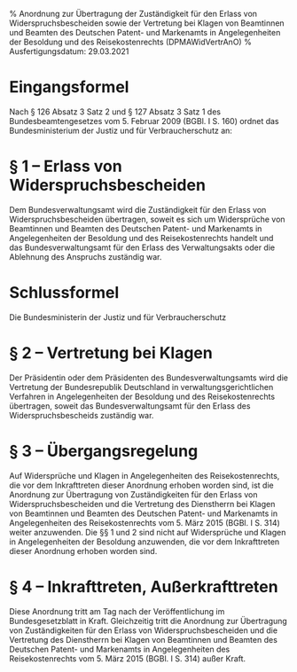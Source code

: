 % Anordnung zur Übertragung der Zuständigkeit für den Erlass von Widerspruchsbescheiden sowie der Vertretung bei Klagen von Beamtinnen und Beamten des Deutschen Patent- und Markenamts in Angelegenheiten der Besoldung und des Reisekostenrechts  (DPMAWidVertrAnO)
% Ausfertigungsdatum: 29.03.2021
 
# Eingangsformel

Nach § 126 Absatz 3 Satz 2 und § 127 Absatz 3 Satz 1 des Bundesbeamtengesetzes vom 5. Februar 2009 (BGBl. I S. 160) ordnet das Bundesministerium der Justiz und für Verbraucherschutz an:

# § 1 – Erlass von Widerspruchsbescheiden

Dem Bundesverwaltungsamt wird die Zuständigkeit für den Erlass von Widerspruchsbescheiden übertragen, soweit es sich um Widersprüche von Beamtinnen und Beamten des Deutschen Patent- und Markenamts in Angelegenheiten der Besoldung und des Reisekostenrechts handelt und das Bundesverwaltungsamt für den Erlass des Verwaltungsakts oder die Ablehnung des Anspruchs zuständig war.

# Schlussformel

Die Bundesministerin der Justiz und für Verbraucherschutz

# § 2 – Vertretung bei Klagen

Der Präsidentin oder dem Präsidenten des Bundesverwaltungsamts wird die Vertretung der Bundesrepublik Deutschland in verwaltungsgerichtlichen Verfahren in Angelegenheiten der Besoldung und des Reisekostenrechts übertragen, soweit das Bundesverwaltungsamt für den Erlass des Widerspruchsbescheids zuständig war.

# § 3 – Übergangsregelung

Auf Widersprüche und Klagen in Angelegenheiten des Reisekostenrechts, die vor dem Inkrafttreten dieser Anordnung erhoben worden sind, ist die Anordnung zur Übertragung von Zuständigkeiten für den Erlass von Widerspruchsbescheiden und die Vertretung des Dienstherrn bei Klagen von Beamtinnen und Beamten des Deutschen Patent- und Markenamts in Angelegenheiten des Reisekostenrechts vom 5. März 2015 (BGBl. I S. 314) weiter anzuwenden. Die §§ 1 und 2 sind nicht auf Widersprüche und Klagen in Angelegenheiten der Besoldung anzuwenden, die vor dem Inkrafttreten dieser Anordnung erhoben worden sind.

# § 4 – Inkrafttreten, Außerkrafttreten

Diese Anordnung tritt am Tag nach der Veröffentlichung im Bundesgesetzblatt in Kraft. Gleichzeitig tritt die Anordnung zur Übertragung von Zuständigkeiten für den Erlass von Widerspruchsbescheiden und die Vertretung des Dienstherrn bei Klagen von Beamtinnen und Beamten des Deutschen Patent- und Markenamts in Angelegenheiten des Reisekostenrechts vom 5. März 2015 (BGBl. I S. 314) außer Kraft.
